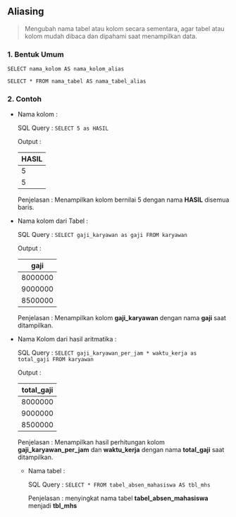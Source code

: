 ## **Aliasing**

> Mengubah nama tabel atau kolom secara sementara, agar tabel atau kolom mudah dibaca dan dipahami saat menampilkan data.

### **1. Bentuk Umum**

`SELECT nama_kolom AS nama_kolom_alias`

`SELECT * FROM nama_tabel AS nama_tabel_alias`

### **2. Contoh**

- Nama kolom : 
    
    SQL Query : `SELECT 5 as HASIL`
    
    Output : 
    
    | HASIL |
    | ----  |
    | 5   |
    | 5   |
    
    Penjelasan : 
    Menampilkan kolom bernilai 5 dengan nama **HASIL** disemua baris.
    
- Nama kolom dari Tabel : 
    
    SQL Query : `SELECT gaji_karyawan as gaji FROM karyawan`
    
    Output : 
    
    | gaji |
    | ----  |
    | 8000000   |
    | 9000000   |
    | 8500000   |
    
    Penjelasan : 
    Menampilkan kolom **gaji_karyawan** dengan nama **gaji** saat ditampilkan.

- Nama Kolom dari hasil aritmatika : 
    
    SQL Query : `SELECT gaji_karyawan_per_jam * waktu_kerja as total_gaji FROM karyawan`
    
    Output : 
    
    | total_gaji |
    | ---- |
    | 8000000   |
    | 9000000   |
    | 8500000   |
    
    Penjelasan : 
    Menampilkan hasil perhitungan kolom **gaji_karyawan_per_jam** dan **waktu_kerja** dengan nama **total_gaji** saat ditampilkan.
   
    - Nama tabel : 
        
        SQL Query : `SELECT * FROM tabel_absen_mahasiswa AS tbl_mhs`
            
        Penjelasan : 
        menyingkat nama tabel **tabel_absen_mahasiswa** menjadi **tbl_mhs**
